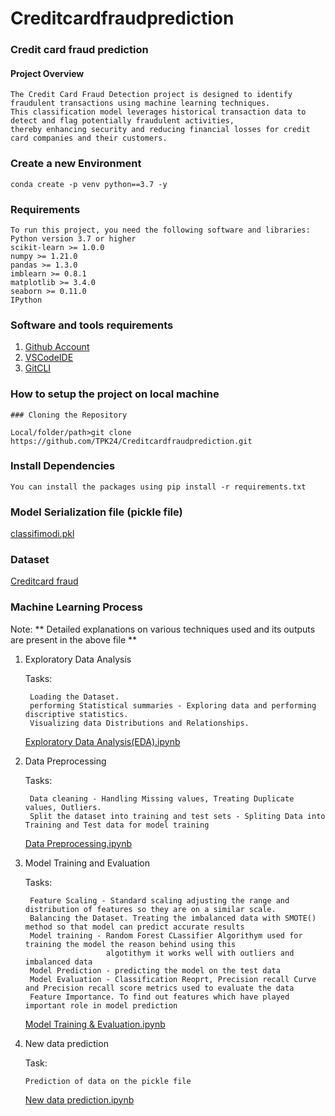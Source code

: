 # Creditcardfraudprediction

### Credit card fraud prediction

#### Project Overview
```
The Credit Card Fraud Detection project is designed to identify fraudulent transactions using machine learning techniques.
This classification model leverages historical transaction data to detect and flag potentially fraudulent activities,
thereby enhancing security and reducing financial losses for credit card companies and their customers.
```
### Create a new Environment

```
conda create -p venv python==3.7 -y
```

### Requirements
```
To run this project, you need the following software and libraries:
Python version 3.7 or higher
scikit-learn >= 1.0.0
numpy >= 1.21.0
pandas >= 1.3.0
imblearn >= 0.8.1
matplotlib >= 3.4.0
seaborn >= 0.11.0
IPython
```

### Software and tools requirements

1. [Github Account](https://github.com/TPK24/Creditcardfraudprediction)
2. [VSCodeIDE](https://code.visualstudio.com/)
3. [GitCLI](https://git-scm.com/)


### How to setup the project on local machine
```
### Cloning the Repository

Local/folder/path>git clone https://github.com/TPK24/Creditcardfraudprediction.git
```

### Install Dependencies
```
You can install the packages using pip install -r requirements.txt
```

### Model Serialization file (pickle file)

[classifimodi.pkl](https://github.com/TPK24/Creditcardfraudprediction/tree/main/Models)

### Dataset

[Creditcard fraud](https://www.kaggle.com/datasets/mlg-ulb/creditcardfraud)

### Machine Learning Process

Note: ** Detailed explanations on various techniques used and its outputs are present in the above file **

1. Exploratory Data Analysis

   Tasks:

        Loading the Dataset.
        performing Statistical summaries - Exploring data and performing discriptive statistics.
        Visualizing data Distributions and Relationships.
   
   [Exploratory Data Analysis(EDA).ipynb](https://github.com/TPK24/Creditcardfraudprediction/blob/main/notebook/Exploratory%20Data%20Analysis(EDA).ipynb)
   


3. Data Preprocessing

   Tasks:

        Data cleaning - Handling Missing values, Treating Duplicate values, Outliers.
        Split the dataset into training and test sets - Spliting Data into Training and Test data for model training
   
   [Data Preprocessing.ipynb](https://github.com/TPK24/Creditcardfraudprediction/blob/main/notebook/Data%20Preprocessing.ipynb)
   
4. Model Training and Evaluation

    Tasks:

        Feature Scaling - Standard scaling adjusting the range and distribution of features so they are on a similar scale. 
        Balancing the Dataset. Treating the imbalanced data with SMOTE() method so that model can predict accurate results
        Model training - Random Forest CLassifier Algorithym used for training the model the reason behind using this
                         algotithym it works well with outliers and imbalanced data
        Model Prediction - predicting the model on the test data
        Model Evaluation - Classification Reoprt, Precision recall Curve and Precision recall score metrics used to evaluate the data
        Feature Importance. To find out features which have played important role in model prediction
   
   [Model Training & Evaluation.ipynb](https://github.com/TPK24/Creditcardfraudprediction/blob/main/notebook/Model%20Training%20%26%20Evaluation.ipynb)
   
 6. New data prediction
    
    Task:
    
        Prediction of data on the pickle file
    
    [New data prediction.ipynb](https://github.com/TPK24/Creditcardfraudprediction/blob/main/notebook/New%20data%20prediction.ipynb)

    
